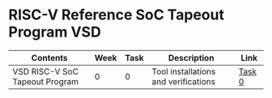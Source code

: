 #  RISC-V Reference SoC Tapeout Program VSD
| Contents | Week | Task | Description                        | Link                    |
|----------|------|------|------------------------------------|-------------------------|
| VSD RISC-V SoC Tapeout Program | 0    | 0    | Tool installations and verifications | [Task 0](Week0/README.md) |
